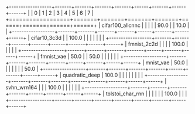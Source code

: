 +------------------+-------+-------+-------+-------+------+-------+------+------+
|                  | 0     | 1     | 2     | 3     | 4    | 5     | 6    | 7    |
+==================+=======+=======+=======+=======+======+=======+======+======+
| cifar100_allcnnc |       |       |       |       | 90.0 |       | 10.0 |      |
+------------------+-------+-------+-------+-------+------+-------+------+------+
| cifar10_3c3d     |       | 100.0 |       |       |      |       |      |      |
+------------------+-------+-------+-------+-------+------+-------+------+------+
| fmnist_2c2d      |       |       |       | 100.0 |      |       |      |      |
+------------------+-------+-------+-------+-------+------+-------+------+------+
| fmnist_vae       | 50.0  |       | 50.0  |       |      |       |      |      |
+------------------+-------+-------+-------+-------+------+-------+------+------+
| mnist_vae        | 50.0  |       |       |       |      |       |      | 50.0 |
+------------------+-------+-------+-------+-------+------+-------+------+------+
| quadratic_deep   | 100.0 |       |       |       |      |       |      |      |
+------------------+-------+-------+-------+-------+------+-------+------+------+
| svhn_wrn164      |       |       | 100.0 |       |      |       |      |      |
+------------------+-------+-------+-------+-------+------+-------+------+------+
| tolstoi_char_rnn |       |       |       |       |      | 100.0 |      |      |
+------------------+-------+-------+-------+-------+------+-------+------+------+